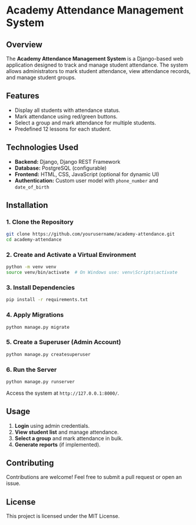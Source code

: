 # Academy Attendance Management System

## Overview
The **Academy Attendance Management System** is a Django-based web application designed to track and manage student attendance. The system allows administrators to mark student attendance, view attendance records, and manage student groups.

## Features
- Display all students with attendance status.
- Mark attendance using red/green buttons.
- Select a group and mark attendance for multiple students.
- Predefined 12 lessons for each student.

## Technologies Used
- **Backend:** Django, Django REST Framework
- **Database:** PostgreSQL (configurable)
- **Frontend:** HTML, CSS, JavaScript (optional for dynamic UI)
- **Authentication:** Custom user model with `phone_number` and `date_of_birth`

## Installation
### 1. Clone the Repository
```sh
git clone https://github.com/yourusername/academy-attendance.git
cd academy-attendance
```

### 2. Create and Activate a Virtual Environment
```sh
python -m venv venv
source venv/bin/activate  # On Windows use: venv\Scripts\activate
```

### 3. Install Dependencies
```sh
pip install -r requirements.txt
```

### 4. Apply Migrations
```sh
python manage.py migrate
```

### 5. Create a Superuser (Admin Account)
```sh
python manage.py createsuperuser
```

### 6. Run the Server
```sh
python manage.py runserver
```
Access the system at `http://127.0.0.1:8000/`.

## Usage
1. **Login** using admin credentials.
2. **View student list** and manage attendance.
3. **Select a group** and mark attendance in bulk.
4. **Generate reports** (if implemented).

## Contributing
Contributions are welcome! Feel free to submit a pull request or open an issue.

## License
This project is licensed under the MIT License.
